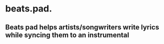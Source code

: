 # beats.pad.

## Beats pad helps artists/songwriters write lyrics while syncing them to an instrumental